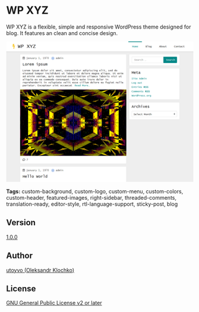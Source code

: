 # WP XYZ

WP XYZ is a flexible, simple and responsive WordPress theme designed for blog. It features an clean and concise design.

![wp-xyz](https://raw.githubusercontent.com/utoyvo/wp-xyz/master/screenshot.png)

**Tags:** custom-background, custom-logo, custom-menu, custom-colors, custom-header, featured-images, right-sidebar, threaded-comments, translation-ready, editor-style, rtl-language-support, sticky-post, blog

## Version
[1.0.0](https://github.com/utoyvo/wp-xyz/releases/)

## Author
[utoyvo (Oleksandr Klochko)](https://github.com/utoyvo)

## License
[GNU General Public License v2 or later](LICENSE)
